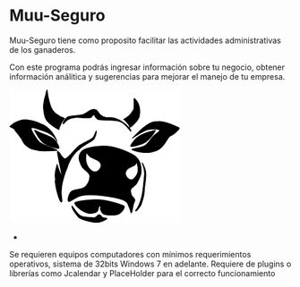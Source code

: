 # Muu-Seguro
Muu-Seguro tiene como proposito facilitar las actividades administrativas de los ganaderos. 

Con este programa podrás ingresar información sobre tu negocio, obtener información análitica y sugerencias para mejorar el manejo de tu empresa.



![alt text](https://github.com/MateoG404/Muu-Seguro/blob/main/images/logos/logoMuuNegro.png)

*
Se requieren equipos computadores con mínimos requerimientos operativos, sistema de 32bits Windows 7 en adelante. 
Requiere de plugins o librerías como Jcalendar y PlaceHolder para el correcto funcionamiento
